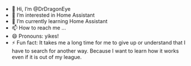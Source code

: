 - 👋 Hi, I’m @DrDragonEye
- 👀 I’m interested in Home Assistant
- 🌱 I’m currently learning Home Assistant
- 📫 How to reach me ...
- 😄 Pronouns: yikes!
- ⚡ Fun fact: It takes me a long time for me to give up or understand that I have to search for another way. Because I want to learn how it works even if it is out of my league.  

<!---
DrDragonEye/DrDragonEye is a ✨ special ✨ repository because its `README.md` (this file) appears on your GitHub profile.
You can click the Preview link to take a look at your changes.
--->
